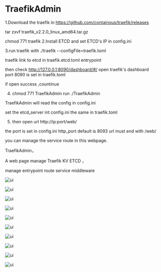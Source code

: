 

# TraefikAdmin
1.Download  the traefik in https://github.com/containous/traefik/releases

  tar zxvf traefik_v2.2.0_linux_amd64.tar.gz 
  
  chmod 771 traefik
 2.Install ETCD and set ETCD's IP in  config.ini
 
3.run traefik with  ./traefik --configFile=traefik.toml

  traefik link to etcd in traefik.etcd.toml entrypoint
  
  then check http://127.0.0.1:8090/dashboard/#/ open traefik's dashboard 
  port 8090 is set in traefik.toml
  
  if open success ,countinue
  
4. chmod 771 TraefikAdmin     run  ./TraefikAdmin   

 TraefikAdmin will read the config in config.ini
 
 set the etcd_server int config.ini the same in traefik.toml
 
5. then open url http://ip:port/web/

  the port is set in config.ini http_port default is 8093  url must end with /web/

   you can manage the service route in this webpage.
 

TraefikAdmin，

A web page manage Traefik KV ETCD ，

manage entrypoint route service middleware


![ui](http://www.iosbuy.com/app/images/traefik/3.PNG)

![ui](http://www.iosbuy.com/app/images/traefik/5.PNG)

![ui](https://github.com/zzxap/TraefikUI/blob/master/images/1.PNG?raw=true)

![ui](https://github.com/zzxap/TraefikUI/blob/master/images/2.PNG?raw=true)

![ui](https://github.com/zzxap/TraefikUI/blob/master/images/3.PNG?raw=true)

![ui](https://github.com/zzxap/TraefikUI/blob/master/images/4.PNG?raw=true)

![ui](https://github.com/zzxap/TraefikUI/blob/master/images/5.PNG?raw=true)

![ui](https://github.com/zzxap/TraefikUI/blob/master/images/6.PNG?raw=true)

![ui](https://github.com/zzxap/TraefikUI/blob/master/images/7.PNG?raw=true)

![ui](https://github.com/zzxap/TraefikUI/blob/master/images/wechat.jpg?raw=true)



